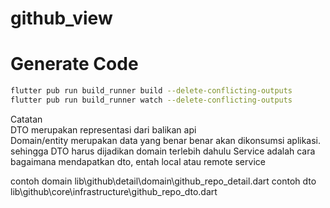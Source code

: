 # github_view

# Generate Code
```bash
flutter pub run build_runner build --delete-conflicting-outputs
flutter pub run build_runner watch --delete-conflicting-outputs
```

Catatan  
DTO merupakan representasi dari balikan api  
Domain/entity merupakan data yang benar benar akan dikonsumsi aplikasi. sehingga DTO harus dijadikan domain terlebih dahulu
Service adalah cara bagaimana mendapatkan dto, entah local atau remote service

contoh domain lib\github\detail\domain\github_repo_detail.dart
contoh dto lib\github\core\infrastructure\github_repo_dto.dart